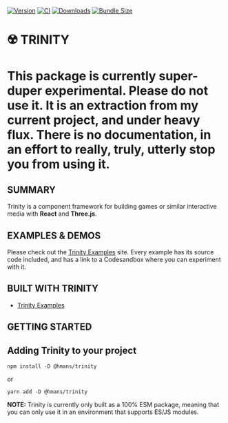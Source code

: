 [![Version](https://img.shields.io/npm/v/@hmans/trinity)](https://www.npmjs.com/package/@hmans/trinity)
[![CI](https://github.com/hmans/trinity/workflows/CI/badge.svg)](https://github.com/hmans/trinity/actions?query=workflow%3ACI)
[![Downloads](https://img.shields.io/npm/dt/@hmans/trinity.svg)](https://www.npmjs.com/package/@hmans/trinity)
[![Bundle Size](https://img.shields.io/bundlephobia/min/@hmans/trinity?label=bundle%20size)](https://bundlephobia.com/result?p=@hmans/trinity)

# ☢️ TRINITY

# This package is currently super-duper experimental. Please do not use it. It is an extraction from my current project, and under heavy flux. There is no documentation, in an effort to really, truly, utterly stop you from using it.

## SUMMARY

Trinity is a component framework for building games or similar interactive media with **React** and **Three.js**.

## EXAMPLES & DEMOS

Please check out the [Trinity Examples](https://trinity-examples.netlify.app/) site. Every example has its source code included, and has a link to a Codesandbox where you can experiment with it.

## BUILT WITH TRINITY

- [Trinity Examples](https://trinity-examples.netlify.app/)

## GETTING STARTED

## Adding Trinity to your project

```
npm install -D @hmans/trinity
```

or

```
yarn add -D @hmans/trinity
```

**NOTE:** Trinity is currently only built as a 100% ESM package, meaning that you can only use it in an environment that supports ES/JS modules.
